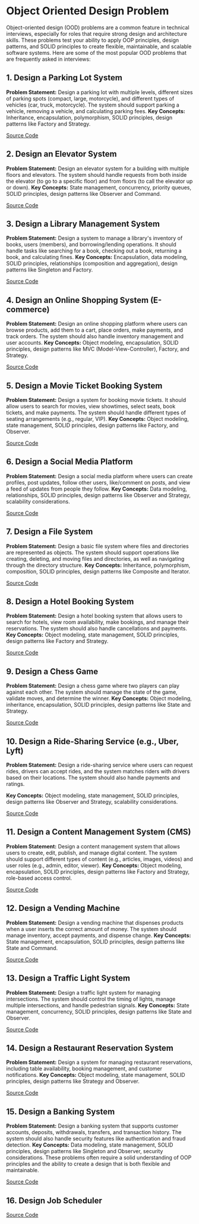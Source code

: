 # Object Oriented Design Problem

Object-oriented design (OOD) problems are a common feature in technical interviews, especially for roles that require strong design and architecture skills. These problems test your ability to apply OOP principles, design patterns, and SOLID principles to create flexible, maintainable, and scalable software systems. Here are some of the most popular OOD problems that are frequently asked in interviews:

## 1. Design a Parking Lot System

**Problem Statement:** Design a parking lot with multiple levels, different sizes of parking spots (compact, large, motorcycle), and different types of vehicles (car, truck, motorcycle). The system should support parking a vehicle, removing a vehicle, and calculating parking fees.
**Key Concepts:** Inheritance, encapsulation, polymorphism, SOLID principles, design patterns like Factory and Strategy.

[Source Code](/ParkingLot/)

## 2. Design an Elevator System

**Problem Statement:** Design an elevator system for a building with multiple floors and elevators. The system should handle requests from both inside the elevator (to go to a specific floor) and from floors (to call the elevator up or down).
**Key Concepts:** State management, concurrency, priority queues, SOLID principles, design patterns like Observer and Command.

[Source Code](/ElevatorSystem/README.md)

## 3. Design a Library Management System

**Problem Statement:** Design a system to manage a library's inventory of books, users (members), and borrowing/lending operations. It should handle tasks like searching for a book, checking out a book, returning a book, and calculating fines.
**Key Concepts:** Encapsulation, data modeling, SOLID principles, relationships (composition and aggregation), design patterns like Singleton and Factory.

[Source Code](/LibraryManagementSystem/README.md)

## 4. Design an Online Shopping System (E-commerce)

**Problem Statement:** Design an online shopping platform where users can browse products, add them to a cart, place orders, make payments, and track orders. The system should also handle inventory management and user accounts.
**Key Concepts:** Object modeling, encapsulation, SOLID principles, design patterns like MVC (Model-View-Controller), Factory, and Strategy.

[Source Code](/OnlineShoppingSystem/README.md)

## 5. Design a Movie Ticket Booking System

**Problem Statement:** Design a system for booking movie tickets. It should allow users to search for movies, view showtimes, select seats, book tickets, and make payments. The system should handle different types of seating arrangements (e.g., regular, VIP).
**Key Concepts:** Object modeling, state management, SOLID principles, design patterns like Factory, and Observer.

[Source Code](/MovieTicketBookingSystem/README.md)

## 6. Design a Social Media Platform

**Problem Statement:** Design a social media platform where users can create profiles, post updates, follow other users, like/comment on posts, and view a feed of updates from people they follow.
**Key Concepts:** Data modeling, relationships, SOLID principles, design patterns like Observer and Strategy, scalability considerations.

[Source Code](/SocialMediaPlatform/README.md)

## 7. Design a File System

**Problem Statement:** Design a basic file system where files and directories are represented as objects. The system should support operations like creating, deleting, and moving files and directories, as well as navigating through the directory structure.
****Key Concepts:**** Inheritance, polymorphism, composition, SOLID principles, design patterns like Composite and Iterator.

[Source Code](/FileSystem/README.md)

## 8. Design a Hotel Booking System

**Problem Statement:** Design a hotel booking system that allows users to search for hotels, view room availability, make bookings, and manage their reservations. The system should also handle cancellations and payments.
**Key Concepts:** Object modeling, state management, SOLID principles, design patterns like Factory and Strategy.

[Source Code](/HotelBookingSystem/README.md)

## 9. Design a Chess Game

**Problem Statement:** Design a chess game where two players can play against each other. The system should manage the state of the game, validate moves, and determine the winner.
**Key Concepts:** Object modeling, inheritance, encapsulation, SOLID principles, design patterns like State and Strategy.

[Source Code](/ChessGame/README.md)

## 10. Design a Ride-Sharing Service (e.g., Uber, Lyft)

**Problem Statement:** Design a ride-sharing service where users can request rides, drivers can accept rides, and the system matches riders with drivers based on their locations. The system should also handle payments and ratings.

**Key Concepts:** Object modeling, state management, SOLID principles, design patterns like Observer and Strategy, scalability considerations.

[Source Code](/RideSharingService/README.md)

## 11. Design a Content Management System (CMS)

**Problem Statement:** Design a content management system that allows users to create, edit, publish, and manage digital content. The system should support different types of content (e.g., articles, images, videos) and user roles (e.g., admin, editor, viewer).
**Key Concepts:** Object modeling, encapsulation, SOLID principles, design patterns like Factory and Strategy, role-based access control.

[Source Code](/ContentManagementSystem/README.md)

## 12. Design a Vending Machine

**Problem Statement:** Design a vending machine that dispenses products when a user inserts the correct amount of money. The system should manage inventory, accept payments, and dispense change.
**Key Concepts:** State management, encapsulation, SOLID principles, design patterns like State and Command.

[Source Code](/VendingMachine/README.md)

## 13. Design a Traffic Light System

**Problem Statement:** Design a traffic light system for managing intersections. The system should control the timing of lights, manage multiple intersections, and handle pedestrian signals.
**Key Concepts:** State management, concurrency, SOLID principles, design patterns like State and Observer.

[Source Code](/TrafficLightSystem/README.md)

## 14. Design a Restaurant Reservation System

**Problem Statement:** Design a system for managing restaurant reservations, including table availability, booking management, and customer notifications.
**Key Concepts:** Object modeling, state management, SOLID principles, design patterns like Strategy and Observer.

[Source Code](/RestaurentReservationSystem/README.md)

## 15. Design a Banking System

**Problem Statement:** Design a banking system that supports customer accounts, deposits, withdrawals, transfers, and transaction history. The system should also handle security features like authentication and fraud detection.
**Key Concepts:** Data modeling, state management, SOLID principles, design patterns like Singleton and Observer, security considerations.
These problems often require a solid understanding of OOP principles and the ability to create a design that is both flexible and maintainable.

[Source Code](/BankingSystem/README.md)

## 16. Design Job Scheduler

[Source Code](/JobScheduler/README.md)
